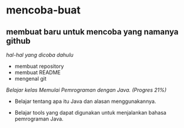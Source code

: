 # mencoba-buat

membuat baru untuk mencoba yang namanya github
--
*hal-hal yang dicoba dahulu*
- membuat repository
- membuat README
- mengenal git

*Belajar kelas Memulai Pemrograman dengan Java. (Progres 21%)*

- Belajar tentang apa itu Java dan alasan menggunakannya.

- Belajar tools yang dapat digunakan untuk menjalankan bahasa pemrograman Java.


